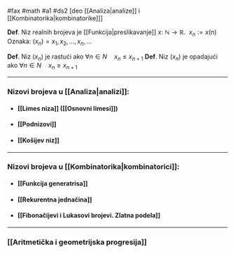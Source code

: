 #fax #math #a1 #ds2 [deo [[Analiza|analize]] i [[Kombinatorika|kombinatorike]]]
$\:$

**Def**. Niz realnih brojeva je [[Funkcija|preslikavanje]] $x:\ \mathbb{N}\to\mathbb{R}.\ \ x_{n}:=x(n)$
Oznaka: $(x_{n}) = x_{1},\,x_{2},\,\dots,\,x_{n},\,\dots$

**Def**. Niz $(x_{n})$ je rastući ako $\forall n\in N\quad x_{n}\leqslant x_{n+1}$
**Def**. Niz $(x_{n})$ je opadajući ako $\forall n\in N\quad x_{n}\geqslant x_{n+1}$
___
### Nizovi brojeva u [[Analiza|analizi]]:
- ####  [[Limes niza]] ([[Osnovni limesi]])
- #### [[Podnizovi]]
- #### [[Košijev niz]]

___
### Nizovi brojeva u [[Kombinatorika|kombinatorici]]:
- #### [[Funkcija generatrisa]]
- #### [[Rekurentna jednačina]]
- #### [[Fibonačijevi i Lukasovi brojevi. Zlatna podela]]
___
### [[Aritmetička i geometrijska progresija]]
